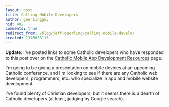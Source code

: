 ```yaml
---
layout: post
title: Calling Mobile Developers
author: geerlingguy
nid: 402
comments: true
redirect_from: /blog/jeff-geerling/calling-mobile-develo/
created: 1316633113
---
```

<strong>Update</strong>: I've posted links to some Catholic developers who have responded to this post over on the <a href="http://www.opensourcecatholic.com/wiki/117/mobile-app-development-re">Catholic Mobile App Development Resources</a> page.

I'm going to be giving a presentation on mobile devices at an upcoming Catholic conference, and I'm looking to see if there are any Catholic web developers, programmers, etc. who specialize in app and mobile website development.

I've found plenty of Christian developers, but it seems there is a dearth of Catholic developers (at least, judging by Google search).
